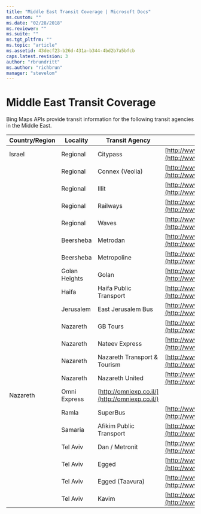 ```yaml
---
title: "Middle East Transit Coverage | Microsoft Docs"
ms.custom: ""
ms.date: "02/28/2018"
ms.reviewer: ""
ms.suite: ""
ms.tgt_pltfrm: ""
ms.topic: "article"
ms.assetid: 43decf23-b26d-431a-b344-4bd2b7a5bfcb
caps.latest.revision: 3
author: "rbrundritt"
ms.author: "richbrun"
manager: "stevelom"
---
```

# Middle East Transit Coverage
Bing Maps APIs provide transit information for the following transit agencies in the Middle East.  
  
|Country/Region|Locality|Transit Agency|Agency Website|  
|---------------------|--------------|--------------------|--------------------|  
|Israel|Regional|Citypass|[http://www.citypass.co.il/](http://www.citypass.co.il/)|  
||Regional|Connex (Veolia)|[http://www.connex.co.il/](http://www.connex.co.il/)|  
||Regional|Illit|[http://www.illit-t.co.il/home/](http://www.illit-t.co.il/home/)|  
||Regional|Railways|[http://www.rail.co.il/](http://www.rail.co.il/)|  
||Regional|Waves|[http://www.nrkis-gl.co.il/](http://www.nrkis-gl.co.il/)|  
||Beersheba|Metrodan|[http://www.metrodan.com/](http://www.metrodan.com/)|  
||Beersheba|Metropoline|[http://www.metropoline.com/](http://www.metropoline.com/)|  
||Golan Heights|Golan|[http://www.golan.org.il/387/](http://www.golan.org.il/387/)|  
||Haifa|Haifa Public Transport|[http://www.haifahaifa.co.il/archives/5622](http://www.haifahaifa.co.il/archives/5622)|  
||Jerusalem|East Jerusalem Bus|[http://www.rakevetkala-jerusalem.org.il/](http://www.rakevetkala-jerusalem.org.il/)|  
||Nazareth|GB Tours|[http://www.gb-tours.com/](http://www.gb-tours.com/)|  
||Nazareth|Nateev Express|[http://www.nateevexpress.com/](http://www.nateevexpress.com/)|  
||Nazareth|Nazareth Transport & Tourism|[http://www.ntt-buses.com/](http://www.ntt-buses.com/)|  
||Nazareth|Nazareth United|[http://www.nazareth-unbs.com/](http://www.nazareth-unbs.com/)|  
|Nazareth|Omni Express|[http://omniexp.co.il/](http://omniexp.co.il/)|  
||Ramla|SuperBus|[http://www.superbus.co.il/](http://www.superbus.co.il/)|  
||Samaria|Afikim Public Transport|[http://www.afikim-t.co.il/](http://www.afikim-t.co.il/)|  
||Tel Aviv|Dan / Metronit|[http://www.dan.co.il](http://www.dan.co.il)|  
||Tel Aviv|Egged|[http://www.egged.co.il/](http://www.egged.co.il/)|  
||Tel Aviv|Egged (Taavura)|[http://www.egged-taavura.co.il/](http://www.egged-taavura.co.il/)|  
||Tel Aviv|Kavim|[http://www.kavim-t.co.il/](http://www.kavim-t.co.il/)|